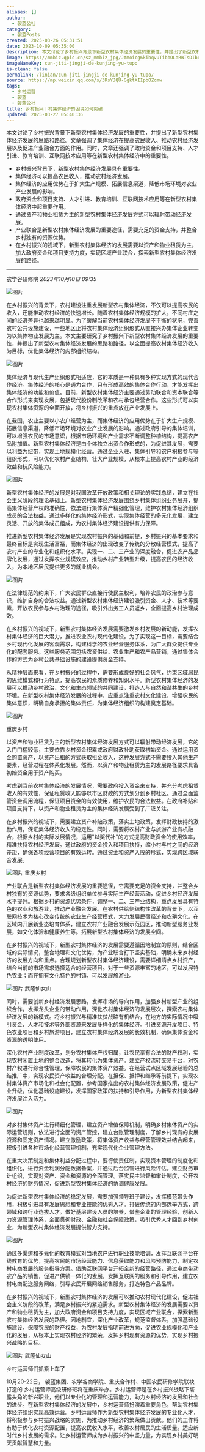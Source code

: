 ```yaml
---
aliases: []
author:
  - 袈蓝公社
category:
  - 袈蓝Posts
created: 2025-03-26 05:31:51
date: 2023-10-09 05:35:00
description: 本文讨论了乡村振兴背景下新型农村集体经济发展的重要性，并提出了新型农村集体经济发展的思路和路径。
image: https://mmbiz.qpic.cn/sz_mmbiz_jpg/JAmoicg6kibqvuTibbOLaRWTsDIbomFsnvgtwd3rsD9JWTMiap79ZibAqgMV2Sibnicic6nfGAtIw4FfGbntpjUVsHtJvQ/0?wx_fmt=jpeg
imageNameKey: cun-jiti-jingji-de-kunjing-yu-tupo
is-clean: false
permalink: /linian/cun-jiti-jingji-de-kunjing-yu-tupo/
source: https://mp.weixin.qq.com/s/3RsYJQU-GgktXIIpbOZcmw
tags:
  - 乡村运营
  - 袈蓝
  - 袈蓝公社
title: 乡村振兴︱村集体经济的困境如何突破
updated: 2025-03-27 05:40:36
---
```


本文讨论了乡村振兴背景下新型农村集体经济发展的重要性，并提出了新型农村集体经济发展的思路和路径。文章强调了集体经济在提高农民收入、推动农村经济发展以及促进产业融合方面的作用。同时，文章还强调了政府资金和项目支持、人才引进、教育培训、互联网技术应用等在新型农村集体经济中的重要性。
<!--more-->
- 乡村振兴背景下，新型农村集体经济发展具有重要性。
- 集体经济可以提高农民收入，推动农村经济发展。
- 集体经济的应用优势在于扩大生产规模、拓展信息渠道，降低市场环境对农业产业发展的影响。
- 政府资金和项目支持、人才引进、教育培训、互联网技术应用等在新型农村集体经济中起重要作用。
- 通过资产和物业租赁为主的新型农村集体经济发展方式可以辐射带动经济发展。
- 产业联合是新型农村集体经济发展的重要途径，需要充足的资金支持，并整合乡村独有的资源优势。
- 在乡村振兴的视域下，新型农村集体经济的发展需要以资产和物业租赁为主，加大政府资金和项目支持力度，实现区域产业联合，探索新型农村集体经济发展的路径。

---

农学谷研修院 *2023年10月10日 09:35*

![图片](https://mmbiz.qpic.cn/sz_mmbiz_png/JAmoicg6kibqvuTibbOLaRWTsDIbomFsnvgLWICVjexOExmjsgRnc32cUQ0nJbRSE6xjzV4Je0EyEKcibAFODfprAw/640?wx_fmt=png&tp=webp&wxfrom=5&wx_lazy=1&wx_co=1)

  

在乡村振兴的背景下，农村建设注重发展新型农村集体经济，不仅可以提高农民的收入，还能推动农村经济的快速增长。随着农村集体经济规模的扩大，不同村庄之间的经济差异也越来越明显。为了缓解当前农村集体经济发展不平衡的状况，完善农村公共设施建设，一些地区正将农村集体经济组织形式从直接兴办集体企业转变为以集体物业发展为主。本文主要研究了乡村振兴下新型农村集体经济发展的重要性，并提出了新型农村集体经济发展的思路和路径，以全面提高农村集体经济收入为目标，优化集体经济的内部组织结构。

  

![图片](https://mmbiz.qpic.cn/sz_mmbiz_png/JAmoicg6kibqvuTibbOLaRWTsDIbomFsnvgKMVh3Fl6gQiafeOOrGmiaKf44MOdDupUFOzf090uTzyQc2wKR5zgj0XA/640?wx_fmt=png&tp=webp&wxfrom=5&wx_lazy=1&wx_co=1)

  

集体经济与现代生产组织形式相适应，它的本质是一种具有多种实现方式的现代合作经济。集体经济的核心是通力合作，只有形成高效的集体合作行动，才能发挥出集体经济的功能和价值。目前，新型农村集体经济主要通过劳动联合和资本联合等合作形式来实现发展，包括现代股份制改革和农村承包经营合作。这些形式可以实现农村集体资源的全面开放，将乡村振兴的重点放在产业发展上。

  

在我国，农业主要以小农户经营为主，而集体经济的应用优势在于扩大生产规模、拓展信息渠道，降低市场环境对农业产业发展的影响。通过政府引导的集体培训，可以增强农民的市场意识，根据市场环境和产业需求不断调整种植结构，提高农产品附加值。新型农村集体经济是由个体独立出资合作形成的，为促进其发展，需要以利益为纽带，实现土地规模化经营。通过企业入驻、集体引导和农户积极参与等组织形式，可以优化农村产业结构，壮大产业规模，从根本上提高农村产业的经济效益和抗风险能力。

  

![图片](https://mmbiz.qpic.cn/sz_mmbiz_png/JAmoicg6kibqtt8cMHzOhH7BSF6xb08WZMnCoS99DgfL3KUaqt6oXw4TgMhcDaXILPV4am0OHvdS2EWtcAvhsqGg/640?wx_fmt=png&tp=webp&wxfrom=5&wx_lazy=1&wx_co=1)

  

新型农村集体经济的发展是对我国改革开放政策和相关理论的实践总结，建立在社会主义阶段的理论基础上。新型农村集体经济发展围绕乡村集体组织业务展开，提高集体经营产权的准确性，依法进行集体资产精细化管理，维护农村集体经济组织成员的合法权益。通过多样化的集体经济形式，实现集体经营的多元化发展，建立灵活、开放的集体成员组成，为农村集体经济建设提供有力保障。

  

推进新型农村集体经济发展是实现农村振兴的基础和前提，乡村振兴的基本要求和最终目标是实现生活富裕，而集体经济的出现改变了传统的分散经营模式，提高了农村产业的专业化和组织化水平。实现一、二、三产业的深度融合，促进农产品品牌化发展，通过发挥农业规模效应，推动乡村产业转型升级，提高农民的经济收入，为本地区居民提供更多的就业机会。

  

![图片](https://mmbiz.qpic.cn/sz_mmbiz_png/JAmoicg6kibqvuTibbOLaRWTsDIbomFsnvgDGcXa5qKm5KiamicmNUTiaL8AT2YzejvmzH4rK5mdma2KYGFU4YKcEhbg/640?wx_fmt=png&tp=webp&wxfrom=5&wx_lazy=1&wx_co=1)

  

在法律规范的约束下，广大农民群众直接行使民主权利，培养农民的政治参与意识，维护自身的合法权益。通过新型农村集体经济建设吸引资金、人才、技术等要素，开放农民参与乡村治理的途径，吸引外出务工人员返乡，全面提高乡村治理成效。

  

在乡村振兴的视域下，新型农村集体经济发展需要激发乡村发展的新动能，发挥农村集体经济的巨大潜力，推进农业农村现代化建设。为了实现这一目标，需要结合乡村现代化发展的客观需求，构建科学的农业经营服务体系，为广大群众提供专业化的配套服务。这些服务范围包括农资供给、农业生产和农产品营销，通过集体合作的方式为乡村公共基础设施的建设提供资金支持。

  

从精神层面来看，在乡村振兴的过程中，需要形成良好的社会风气，约束区域居民的思维模式和行为特点，提高农民的素质修养和知识水平。新型农村集体经济的发展可以推动乡村政治、文化和生态领域的共同建设，打造人与自然和谐共生的乡村环境。在新型农村集体经济发展的过程中，应重点注重农村文化建设，增强农民的集体意识，明确自身承担的集体责任，为集体经济组织的构建奠定基础。

  

![图片](https://mmbiz.qpic.cn/sz_mmbiz_png/JAmoicg6kibqtt8cMHzOhH7BSF6xb08WZMPBbBd5PIicXnFKoZRkeQ9TM4rvIowcffibl6KOibhiczj3ugtst2Mj9BPQ/640?wx_fmt=png&tp=webp&wxfrom=5&wx_lazy=1&wx_co=1)

重庆乡村

  

以资产和物业租赁为主的新型农村集体经济发展方式可以辐射带动经济发展，它的入门门槛较低，主要依靠乡村资金积累或政府财政补助获取初始资金。通过运用资金购置资产，以资产出租的方式获取租金收入，这种发展方式不需要投入其他生产要素，经营过程在体系化发展。然而，以资产和物业租赁为主的发展路径要求具备初始资金用于资产购买。

  

考虑到当前农村集体经济的发展情况，需要政府投入资金来支持，并充分考虑租赁收入的有效性，保证租赁收入能够以市区财政的方式划分到乡村社区。通过全面监管资金调用流程，保证项目资金的有效使用，维护农民的合法权益。在政府补贴和项目支持下，以资产和物业租赁为主的集体经济发展受到了广泛关注。

  

在乡村振兴的视域下，需要建立资产补贴政策，落实土地政策，发挥财政扶持的激励作用，保证集体经济收入的稳定性。同时，需要将农村产业与旅游产业有机融合，根据乡村的实际发展情况，运用"以奖代补"的方式提高财政资金的使用效率，精准扶持农村经济发展。通过政府的资金投入和项目扶持，缩小村与村之间的经济差距，确保各项经营项目的有效运转。通过资金和资产入股的形式，实现跨区域联合发展。

  

![图片](https://mmbiz.qpic.cn/sz_mmbiz_png/JAmoicg6kibqtt8cMHzOhH7BSF6xb08WZMo1vsOhwhHsSiaAq9Q3CCIFsZg2YZgxCR19lWiaQlMZTLbVA4nIQiayiaXQ/640?wx_fmt=png&tp=webp&wxfrom=5&wx_lazy=1&wx_co=1) 重庆乡村

  

产业联合是新型农村集体经济发展的重要途径，它需要充足的资金支持，并整合乡村独有的资源优势，要求各级组织单位参与实际生产经营活动，促进乡村经济发展水平提升。根据乡村的资源优势条件，调整一、二、三产业结构，重点发展具有特色的农业和旅游业，推动产业融合发展。在农村供给侧结构性改革的背景下，以互联网技术为核心改变传统的农业生产经营模式，大力发展民宿经济和农耕文化。在区域内开展新业态培育体系，建立农村产业融合发展示范园区，推动新型服务业发展，如文化体验和健康养生等。拓展新型农村集体经济的发展空间。

  

在乡村振兴的视域下，新型农村集体经济的发展需要遵循因地制宜的原则，结合区域的实际情况，整合地理和文化优势，为产业联合打下坚实基础，明确未来乡村经济的发展方向和重点。合理规划新型农村集体经济建设，需要详细清点乡村资产，结合当前的市场需求选择适合的经营项目。对于一些资源丰富的地区，可以发展特色农业；而在拥有文化特色的村镇，可以发展旅游业。

  

![图片](https://mmbiz.qpic.cn/sz_mmbiz_png/JAmoicg6kibqtt8cMHzOhH7BSF6xb08WZMIatUgy5TPx66UW4wSnNA1CglafGIjwaywhFVyloAmR5lCT2L14gHPA/640?wx_fmt=png&tp=webp&wxfrom=5&wx_lazy=1&wx_co=1) 武隆仙女山

  

同时，需要创新乡村经济发展思路，发挥市场的导向作用，加强乡村新型产业的组织合作，发挥龙头企业的带动作用，深化农村集体经济的发展层次，探索农村集体经济发展的新模式。将乡村振兴与精准扶贫战略有机结合，在地方的实际情况中吸引资金、人才和技术等外部资源来发展多样化的集体经济。引进资源开发项目、特色农业项目和乡村旅游项目，建立农村集体经济发展的长效机制，确保集体资金和资源的透明使用。

  

深化农村产业制度改革，划分农村集体产权归属，让农民享有合法的财产权利，实现农村闲置土地的整合改造，将其转化为集体资产。建立产权流转交易平台，对农村产权进行综合性管理，保障农民的集体资产效益。在经营试点区域发展经验的总结推广中，实现农民资产收益的合理分配。在担保、抵押和继承等前提下，实现农村集体资产市场化和社会化配置，参考国家推出的农村集体经济发展政策，促进产业升级，优化基础设施建设，发挥国家政策的扶持和引导作用，为新型农村集体经济发展注入活力。

  

![图片](https://mmbiz.qpic.cn/sz_mmbiz_png/JAmoicg6kibqvuTibbOLaRWTsDIbomFsnvgx42SgpsD1AWK5Du2FMC1k77hj2aibrnqg2riaA4VPqiaiaDAkSkfXQJ42g/640?wx_fmt=png&tp=webp&wxfrom=5&wx_lazy=1&wx_co=1)

  

对乡村集体资产进行精细化管理，建立资产增值保障机制，明确乡村集体资产的实际运营规则，依法进行全面的资产管控，建立台账管理制度，了解乡村现有的发展资源和固定资产情况。建立激励政策，将集体资产收益与经营管理效益结合起来，积极引进各种市场化经营管理机制，充实现代化企业管理方法。

  

在重大决策制定和集体利益分配过程中，要行使责任制，实现资本管理的制度化和组织化，进行资金利润分配数据备案，并通过后台监管进行风险评估。建立财务审计组织，实现对资产、资金和资源的全面管理。落实民主监督和审计制度，公开农村经济的财务情况，促进新型农村集体经济的协调健康发展。

  

为促进新型农村集体经济的稳定发展，需要加强领导班子建设，发挥模范带头作用，积极引进具有发展思想和专业技能的优秀人才。打破传统的内部选举方式，跨领域和跨行业选拔人才。做好基层建设人员的培养，借鉴企业的管理经验，创新人力资源管理体系，全面贯彻财政、金融和社会保障政策，吸引优秀人才回到乡村创业，为新型农村集体经济发展提供智力支持。

  

![图片](https://mmbiz.qpic.cn/sz_mmbiz_png/JAmoicg6kibqvuTibbOLaRWTsDIbomFsnvgLbBoth8fO9SsVnREibaPq62tmYpwIibwhprOmklobgicx8cBtvdPaE1VQ/640?wx_fmt=png&tp=webp&wxfrom=5&wx_lazy=1&wx_co=1)

通过多渠道和多元化的教育模式对当地农户进行职业技能培训，发挥互联网平台在线教育的优势，提高农民的市场经营能力、信息获取能力和风险预防能力，制定农村电商发展的服务指导方案。借助互联网平台开拓全新的经营路径，通过电商带动农产品的销售，促进产供销一体化的发展，发挥互联网的服务和引导作用，建立农村电商配送服务网络，引导农民开展网络销售服务，打造特色产品品牌。

  

在乡村振兴的视域下，新型农村集体经济的发展可以推动农村现代化建设，促进社会主义阶段的改革，满足乡村振兴的紧迫需求。新型农村集体经济的发展需要以资产和物业租赁为主，加大政府资金和项目支持力度，实现区域产业联合，探索新型农村集体经济发展的路径。因地制宜，深化产业改革，规范监督体系，加强基础设施建设，保障农民的财产权益，为农村发展指明前进方向，促进农业规模化和产业化的发展，从根本上实现农村经济的繁荣，发挥乡村现有资源的优势，实现乡村振兴战略的目标。

  

![图片](https://mmbiz.qpic.cn/sz_mmbiz_png/JAmoicg6kibqtt8cMHzOhH7BSF6xb08WZMEAGicSZkQ18bQc740l9NPQyDribOqKeVbxE8j7kxUWOEBJBxBam0YezQ/640?wx_fmt=png&tp=webp&wxfrom=5&wx_lazy=1&wx_co=1) 武隆仙女山

  

乡村运营师们抓紧上车了

10月20-22日， 袈蓝集团、农学谷商学院、重庆合作村、中国农民研修学院联袂打造的 乡村运营师高级研修班将在重庆举办。乡村运营师是在乡村振兴战略下崭露头角的新兴职业，他们以专业化的管理和运营能力，助力乡村经济的发展和社会的进步。在新型农村集体经济的发展中，乡村运营师扮演着重要角色，帮助农村集体经济组织实现高效运营。乡村运营师作为新型农村集体经济发展的专业化人才，将积极参与乡村振兴战略的实施，为推动乡村经济的繁荣做出贡献。他们的工作将有助于优化农村资源配置，提高农民收入水平，改善农村居民的生活质量。适应新时代乡村发展的需求。让乡村运营师成为乡村振兴的中坚力量，为实现乡村美好明天贡献智慧和力量。
